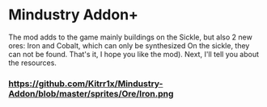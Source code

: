 # Mindustry Addon+
The mod adds to the game mainly buildings on the Sickle, but also 2 new ores: Iron and Cobalt, which can only be synthesized On the sickle, they can not be found. That's it, I hope you like the mod). Next, I'll tell you about the resources.
### https://github.com/Kitrr1x/Mindustry-Addon/blob/master/sprites/Ore/Iron.png ###
